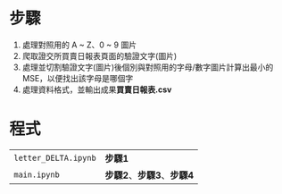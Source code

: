 # 步驟
1. 處理對照用的 A ~ Z、0 ~ 9 圖片
2. 爬取證交所買賣日報表頁面的驗證文字(圖片)
3. 處理並切割驗證文字(圖片)後個別與對照用的字母/數字圖片計算出最小的MSE，以便找出該字母是哪個字
4. 處理資料格式，並輸出成果**買賣日報表.csv**

# 程式
|                |    |                          
|----------------|-------------------------------|
|`letter_DELTA.ipynb` |**步驟1**           |            
|`main.ipynb` |**步驟2**、**步驟3**、**步驟4**                     |